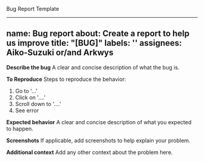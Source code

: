 Bug Report Template

---
name: Bug report
about: Create a report to help us improve
title: "[BUG]"
labels: ''
assignees: Aiko-Suzuki or/and Arkwys
---

**Describe the bug**
A clear and concise description of what the bug is.

**To Reproduce**
Steps to reproduce the behavior:
1. Go to '...'
2. Click on '....'
3. Scroll down to '....'
4. See error

**Expected behavior**
A clear and concise description of what you expected to happen.

**Screenshots**
If applicable, add screenshots to help explain your problem.

**Additional context**
Add any other context about the problem here.
